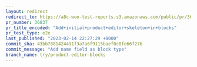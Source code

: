```yaml
---
layout: redirect
redirect_to: https://a8c-woo-test-reports.s3.amazonaws.com/public/pr/36837/e2e/index.html
pr_number: 36837
pr_title_encoded: "Add+initial+product+editor+skeleton+in+blocks"
pr_test_type: e2e
last_published: "2023-02-14 22:27:29 +0000"
commit_sha: 43bb7881424491f3a7a6f9115baef0c8fe66f27b
commit_message: "Add name field as block type"
branch_name: try/product-editor-blocks
---
```

